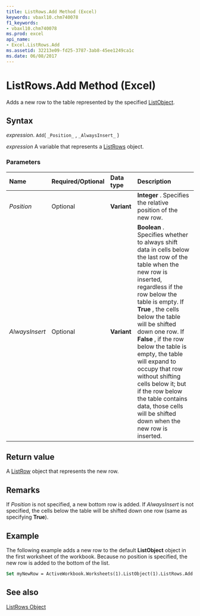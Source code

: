 ```yaml
---
title: ListRows.Add Method (Excel)
keywords: vbaxl10.chm740078
f1_keywords:
- vbaxl10.chm740078
ms.prod: excel
api_name:
- Excel.ListRows.Add
ms.assetid: 32213e09-fd25-3787-3ab8-45ee1249ca1c
ms.date: 06/08/2017
---
```



# ListRows.Add Method (Excel)

Adds a new row to the table represented by the specified [ListObject](Excel.ListObject.md).


## Syntax

 _expression_. `Add`( `_Position_` , `_AlwaysInsert_` )

 _expression_ A variable that represents a [ListRows](Excel.ListRows.md) object.


### Parameters



|Name|Required/Optional|Data type|Description|
|:-----|:-----|:-----|:-----|
| _Position_|Optional| **Variant**| **Integer** . Specifies the relative position of the new row.|
| _AlwaysInsert_|Optional| **Variant**| **Boolean** . Specifies whether to always shift data in cells below the last row of the table when the new row is inserted, regardless if the row below the table is empty. If **True** , the cells below the table will be shifted down one row. If **False** , if the row below the table is empty, the table will expand to occupy that row without shifting cells below it; but if the row below the table contains data, those cells will be shifted down when the new row is inserted.|

## Return value

A [ListRow](Excel.ListRow.md) object that represents the new row.


## Remarks

If  _Position_ is not specified, a new bottom row is added. If _AlwaysInsert_ is not specified, the cells below the table will be shifted down one row (same as specifying **True**).


## Example

The following example adds a new row to the default  **ListObject** object in the first worksheet of the workbook. Because no position is specified, the new row is added to the bottom of the list.


```vb
Set myNewRow = ActiveWorkbook.Worksheets(1).ListObject(1).ListRows.Add
```


## See also


[ListRows Object](Excel.ListRows.md)

